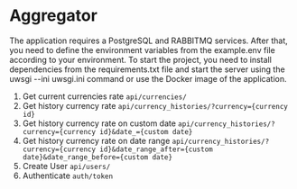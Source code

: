 # Aggregator

The application requires a PostgreSQL and RABBITMQ services. After that, you need to define the environment variables from the example.env file according to your environment.
To start the project, you need to install dependencies from the requirements.txt file and start the server using the uwsgi --ini uwsgi.ini command or use the Docker image of the application.


1. Get current currencies rate `api/currencies/`
2. Get history currency rate `api/currency_histories/?currency={currency id}`
3. Get history currency rate on custom date `api/currency_histories/?currency={currency id}&date_={custom date}`
4. Get history currency rate on date range `api/currency_histories/?currency={currency id}&date_range_after={custom date}&date_range_before={custom date}`
5. Create User `api/users/`
6. Authenticate `auth/token`
